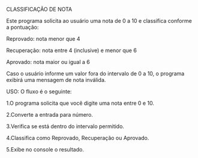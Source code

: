CLASSIFICAÇÃO DE NOTA

Este programa solicita ao usuário uma nota de 0 a 10 e classifica conforme a pontuação:

Reprovado: nota menor que 4

Recuperação: nota entre 4 (inclusive) e menor que 6

Aprovado: nota maior ou igual a 6

Caso o usuário informe um valor fora do intervalo de 0 a 10, o programa exibirá uma mensagem de nota inválida.

USO:
O fluxo é o seguinte:

  1.O programa solicita que você digite uma nota entre 0 e 10.

  2.Converte a entrada para número.

  3.Verifica se está dentro do intervalo permitido.

  4.Classifica como Reprovado, Recuperação ou Aprovado.

  5.Exibe no console o resultado.
